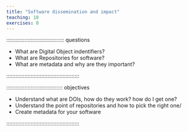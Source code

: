 ```yaml
---
title: "Software dissemination and impact"
teaching: 10
exercises: 0
---
```


:::::::::::::::::::::::::::::::::::::: questions 

- What are Digital Object indentifiers?
- What are Repositories for software?
- What are metadata and why are they important?

::::::::::::::::::::::::::::::::::::::::::::::::

::::::::::::::::::::::::::::::::::::: objectives

- Understand what are DOIs, how do they work? how do I get one?
- Understand the point of repositories and how to pick the right one/
- Create metadata for your software

::::::::::::::::::::::::::::::::::::::::::::::::

